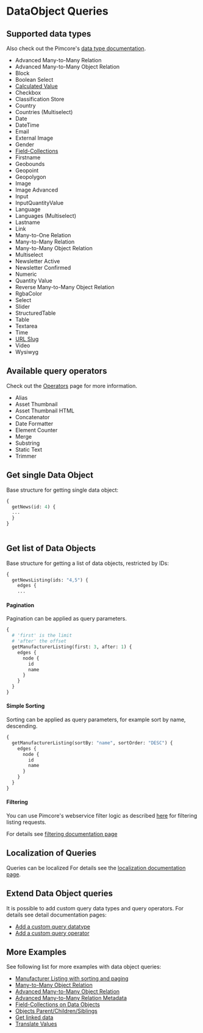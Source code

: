 # DataObject Queries

## Supported data types

Also check out the Pimcore's [data type documentation](https://pimcore.com/docs/6.x/Development_Documentation/Objects/Object_Classes/Data_Types/index.html). 

* Advanced Many-to-Many Relation
* Advanced Many-to-Many Object Relation
* Block
* Boolean Select
* [Calculated Value](https://pimcore.com/docs/6.x/Development_Documentation/Objects/Object_Classes/Data_Types/Calculated_Value_Type.html)
* Checkbox
* Classification Store
* Country
* Countries (Multiselect)
* Date
* DateTime
* Email
* External Image
* Gender
* [Field-Collections](https://pimcore.com/docs/6.x/Development_Documentation/Objects/Object_Classes/Data_Types/Fieldcollections.html)
* Firstname
* Geobounds
* Geopoint
* Geopolygon
* Image
* Image Advanced
* Input
* InputQuantityValue
* Language
* Languages (Multiselect)
* Lastname
* Link
* Many-to-One Relation
* Many-to-Many Relation
* Many-to-Many Object Relation
* Multiselect
* Newsletter Active
* Newsletter Confirmed
* Numeric
* Quantity Value
* Reverse Many-to-Many Object Relation
* RgbaColor
* Select
* Slider
* StructuredTable
* Table
* Textarea
* Time
* [URL Slug](https://pimcore.com/docs/6.x/Development_Documentation/Objects/Object_Classes/Data_Types/Others.html)
* Video
* Wysiwyg

## Available query operators

Check out the [Operators](./06_Operators.md) page for more information.

* Alias
* Asset Thumbnail
* Asset Thumbnail HTML
* Concatenator
* Date Formatter
* Element Counter
* Merge
* Substring
* Static Text
* Trimmer

## Get single Data Object

Base structure for getting single data object: 

```graphql
{
  getNews(id: 4) {
  ...
  }
} 
    
```

## Get list of Data Objects 

Base structure for getting a list of data objects, restricted by IDs: 

```graphql
{
  getNewsListing(ids: "4,5") {
    edges {
    ...
```
 
 
#### Pagination
Pagination can be applied as query parameters.

```graphql
{
  # 'first' is the limit
  # 'after' the offset
  getManufacturerListing(first: 3, after: 1) {
    edges {
      node {
        id
        name
      }
    }
  }
}
```

#### Simple Sorting
Sorting can be applied as query parameters, for example sort by name, descending.

```graphql
{
  getManufacturerListing(sortBy: "name", sortOrder: "DESC") {
    edges {
      node {
        id
        name
      }
    }
  }
}
```

#### Filtering

You can use Pimcore's webservice filter logic as described 
[here](https://pimcore.com/docs/pimcore/6.9/Development_Documentation/Web_Services/Query_Filters.html) 
for filtering listing requests.

For details see [filtering documentation page](./10_Filtering.md)


## Localization of Queries
Queries can be localized For details see the [localization documentation page](./08_Localization.md).


## Extend Data Object queries
It is possible to add custom query data types and query operators. For details see detail documentation
pages: 
* [Add a custom query datatype](./15_Add_Custom_Query_Datatype.md)
* [Add a custom query operator](./16_Add_Custom_Query_Operator.md)


## More Examples
See following list for more examples with data object queries: 

- [Manufacturer Listing with sorting and paging](./11_Query_Samples/20_Sample_Manufacturer_Listing.md)
- [Many-to-Many Object Relation](./11_Query_Samples/21_Sample_ManyToMany_Object_Relation.md)
- [Advanced Many-to-Many Object Relation](./11_Query_Samples/22_Sample_Advanced_ManyToMany_Object_Relation.md)
- [Advanced Many-to-Many Relation Metadata](./11_Query_Samples/23_Sample_Advanced_ManyToMany_Relation_Metadata.md)
- [Field-Collections on Data Objects](./11_Query_Samples/24_Sample_Fieldcollections.md)
- [Objects Parent/Children/Siblings](./11_Query_Samples/25_Sample_Parent_Children_Siblings.md)
- [Get linked data](./11_Query_Samples/26_Sample_Get_Linked_Data.md)
- [Translate Values](./11_Query_Samples/27_Sample_Translate_Values.md)

